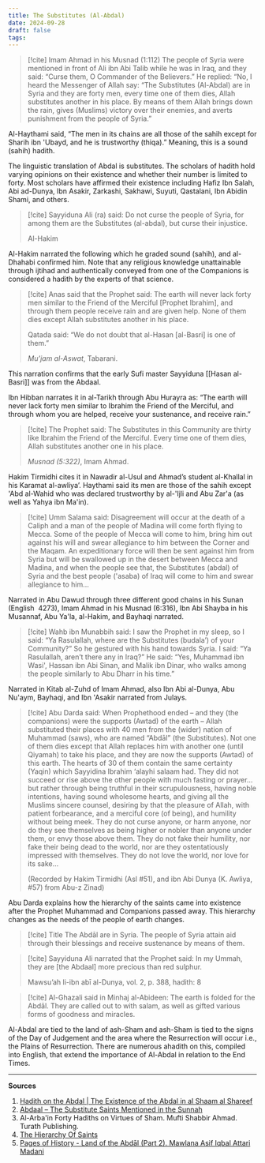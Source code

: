 ```yaml
---
title: The Substitutes (Al-Abdal)
date: 2024-09-28
draft: false
tags:
---
```

> [!cite] Imam Ahmad in his Musnad (1:112)
>The people of Syria were mentioned in front of Ali ibn Abi Talib while he was in Iraq, and they said: “Curse them, O Commander of the Believers.” He replied: “No, I heard the Messenger of Allah say: “The Substitutes (Al-Abdal) are in Syria and they are forty men, every time one of them dies, Allah substitutes another in his place. By means of them Allah brings down the rain, gives (Muslims) victory over their enemies, and averts punishment from the people of Syria.”

Al-Haythami said, “The men in its chains are all those of the sahih except for Sharih ibn 'Ubayd, and he is trustworthy (thiqa).” Meaning, this is a sound (sahih) hadith. 

The linguistic translation of Abdal is substitutes. The scholars of hadith hold varying opinions on their existence and whether their number is limited to forty. Most scholars have affirmed their existence including Hafiz Ibn Salah, Abi ad-Dunya, Ibn Asakir, Zarkashi, Sakhawi, Suyuti, Qastalani, Ibn Abidin Shami, and others.

> [!cite] Sayyiduna Ali (ra) said:
> Do not curse the people of Syria, for among them are the Substitutes (al-abdal), but curse their injustice.
> 
> Al-Hakim

Al-Hakim narrated the following which he graded sound (sahih), and al-Dhahabi confirmed him. Note that any religious knowledge unattainable through ijtihad and authentically conveyed from one of the Companions is considered a hadith by the experts of that science.

> [!cite] Anas said that the Prophet said:
>  The earth will never lack forty men similar to the Friend of the Merciful [Prophet Ibrahim], and through them people receive rain and are given help. None of them dies except Allah substitutes another in his place.
>  
>  Qatada said: “We do not doubt that al-Hasan [al-Basri] is one of them.”
>  
>  *Mu'jam al-Aswat*, Tabarani.

This narration confirms that the early Sufi master Sayyiduna [[Hasan al-Basri]] was from the Abdaal.

Ibn Hibban narrates it in al-Tarikh through Abu Hurayra as: “The earth will never lack forty men similar to Ibrahim the Friend of the Merciful, and through whom you are helped, receive your sustenance, and receive rain.”

> [!cite] The Prophet said:
> The Substitutes in this Community are thirty like Ibrahim the Friend of the Merciful. Every time one of them dies, Allah substitutes another one in his place.
> 
> *Musnad (5:322)*, Imam Ahmad.

Hakim Tirmidhi cites it in Nawadir al-Usul and Ahmad’s student al-Khallal in his Karamat al-awliya’. Haythami said its men are those of the sahih except 'Abd al-Wahid who was declared trustworthy by al-'Ijli and Abu Zar'a (as well as Yahya ibn Ma'in).

> [!cite] Umm Salama said:
> Disagreement will occur at the death of a Caliph and a man of the people of Madina will come forth flying to Mecca. Some of the people of Mecca will come to him, bring him out against his will and swear allegiance to him between the Corner and the Maqam. An expeditionary force will then be sent against him from Syria but will be swallowed up in the desert between Mecca and Madina, and when the people see that, the Substitutes (abdal) of Syria and the best people ('asaba) of Iraq will come to him and swear allegiance to him…

Narrated in Abu Dawud through three different good chains in his Sunan (English  4273), Imam Ahmad in his Musnad (6:316), Ibn Abi Shayba in his Musannaf, Abu Ya'la, al-Hakim, and Bayhaqi narrated.

> [!cite] Wahb ibn Munabbih said:
> I saw the Prophet in my sleep, so I said: “Ya Rasulallah, where are the Substitutes (budala’) of your Community?” So he gestured with his hand towards Syria. I said: “Ya Rasulallah, aren’t there any in Iraq?” He said: “Yes, Muhammad ibn Wasi', Hassan ibn Abi Sinan, and Malik ibn Dinar, who walks among the people similarly to Abu Dharr in his time.”

Narrated in Kitab al-Zuhd of Imam Ahmad, also Ibn Abi al-Dunya, Abu Nu'aym, Bayhaqi, and Ibn 'Asakir narrated from Julays.

> [!cite] Abu Darda said:
> When Prophethood ended – and they (the companions) were the supports (Awtad) of the earth – Allah substituted their places with 40 men from the (wider) nation of Muhammad (saws), who are named “Abdāl” (the Substitutes). Not one of them dies except that Allah replaces him with another one (until Qiyamah) to take his place, and they are now the supports (Awtad) of this earth. The hearts of 30 of them contain the same certainty (Yaqin) which Sayyidina Ibrahim ‘alayhi salaam had. They did not succeed or rise above the other people with much fasting or prayer…but rather through being truthful in their scrupulousness, having noble intentions, having sound wholesome hearts, and giving all the Muslims sincere counsel, desiring by that the pleasure of Allah, with patient forbearance, and a merciful core (of being), and humility without being meek. They do not curse anyone, or harm anyone, nor do they see themselves as being higher or nobler than anyone under them, or envy those above them. They do not fake their humility, nor fake their being dead to the world, nor are they ostentatiously impressed with themselves. They do not love the world, nor love for its sake…
> 
> (Recorded by Hakim Tirmidhi (Asl #51), and ibn Abi Dunya (K. Awliya, #57) from Abu-z Zinad)

Abu Darda explains how the hierarchy of the saints came into existence after the Prophet Muhammad and Companions passed away. This hierarchy changes as the needs of the people of earth changes.

> [!cite] Title
> The Abdāl are in Syria. The people of Syria attain aid through their blessings and receive sustenance by means of them.

> [!cite] Sayyiduna Ali narrated that the Prophet said:
> In my Ummah, they are [the Abdaal] more precious than red sulphur.
> 
> Mawsu’ah li-ibn abī al-Dunya, vol. 2, p. 388, hadith: 8

> [!cite] Al-Ghazali said in Minhaj al-Abideen:
> The earth is folded for the Abdāl. They are called out to with salam, as well as gifted various forms of goodness and miracles.

Al-Abdal are tied to the land of ash-Sham and ash-Sham is tied to the signs of the Day of Judgement and the area where the Resurrection will occur i.e., the Plains of Resurrection. There are numerous ahadith on this, compiled into English, that extend the importance of Al-Abdal in relation to the End Times. 

---
**Sources**
1. [Hadith on the Abdal | The Existence of the Abdal in al Shaam al Shareef](https://sunnahmuakada.wordpress.com/2013/12/02/hadith-on-the-abdal-the-existence-of-the-abdal-in-al-shaam-al-shareef-syria/) 
2. [Abdaal – The Substitute Saints Mentioned in the Sunnah](https://sunnahmuakada.wordpress.com/2013/02/03/abdaal-the-substitute-saints-as-mentioned-in-the-sunnah/#:~:text=Tabarani%20said%20in%20his%20Mu,rain%20and%20are%20given%20help.)
3. Al-Arba'in Forty Hadiths on Virtues of Sham. Mufti Shabbir Ahmad. Turath Publishing.
4. [The Hierarchy Of Saints](https://ghayb.com/2018/05/the-hierarchy-of-saints/)
5. [Pages of History - Land of the Abdāl (Part 2). Mawlana Asif Iqbal Attari Madani](https://www.dawateislami.net/magazine/en/pages-of-the-history/land-of-abdal)
